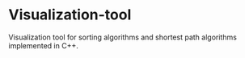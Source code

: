 # Visualization-tool
Visualization tool for sorting algorithms and shortest path algorithms implemented in C++.
